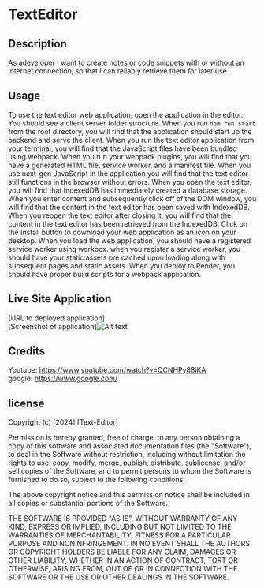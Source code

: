 # TextEditor

## Description
As adeveloper I want to create notes or code snippets with or without an internet connection, so that I can reliably retrieve them for later use.

## Usage
To use the text editor web application, open the application in the editor. You should see a client server folder structure. When you run `npm run start` from the root directory, you will find that the application should start up the backend and serve the client. When you run the text editor application from your terminal, you will find that the JavaScript files have been bundled using webpack. When you run your webpack plugins, you will find that you have a generated HTML file, service worker, and a manifest file. When you use next-gen JavaScript in the application
you will find that the text editor still functions in the browser without errors. When you open the text editor, you will find that IndexedDB has immediately created a database storage. When you enter content and subsequently click off of the DOM window, you will find that the content in the text editor has been saved with IndexedDB. When you reopen the text editor after closing it, you will find that the content in the text editor has been retrieved from the IndexedDB. Click on the Install button to download your web application as an icon on your desktop. When you load the web application, you should have a registered service worker using workbox. when you register a service worker, you should have your static assets pre cached upon loading along with subsequent pages and static assets. When you deploy to Render, you should have proper build scripts for a webpack application.

## Live Site Application
[URL to deployed application]<br>
[Screenshot of application]![Alt text](img/ProfessionalProfile.png)

## Credits
Youtube: https://www.youtube.com/watch?v=QCNHPy88iKA<br>
google: https://www.google.com/


## license
Copyright (c) [2024] [Text-Editor]

Permission is hereby granted, free of charge, to any person obtaining a copy
of this software and associated documentation files (the "Software"), to deal
in the Software without restriction, including without limitation the rights
to use, copy, modify, merge, publish, distribute, sublicense, and/or sell
copies of the Software, and to permit persons to whom the Software is
furnished to do so, subject to the following conditions:

The above copyright notice and this permission notice shall be included in all
copies or substantial portions of the Software.

THE SOFTWARE IS PROVIDED "AS IS", WITHOUT WARRANTY OF ANY KIND, EXPRESS OR
IMPLIED, INCLUDING BUT NOT LIMITED TO THE WARRANTIES OF MERCHANTABILITY,
FITNESS FOR A PARTICULAR PURPOSE AND NONINFRINGEMENT. IN NO EVENT SHALL THE
AUTHORS OR COPYRIGHT HOLDERS BE LIABLE FOR ANY CLAIM, DAMAGES OR OTHER
LIABILITY, WHETHER IN AN ACTION OF CONTRACT, TORT OR OTHERWISE, ARISING FROM,
OUT OF OR IN CONNECTION WITH THE SOFTWARE OR THE USE OR OTHER DEALINGS IN THE
SOFTWARE.